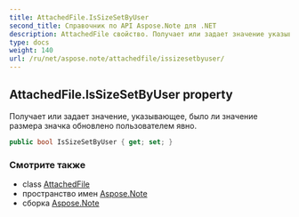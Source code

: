 ```yaml
---
title: AttachedFile.IsSizeSetByUser
second_title: Справочник по API Aspose.Note для .NET
description: AttachedFile свойство. Получает или задает значение указывающее было ли значение размера значка обновлено пользователем явно.
type: docs
weight: 140
url: /ru/net/aspose.note/attachedfile/issizesetbyuser/
---
```

## AttachedFile.IsSizeSetByUser property

Получает или задает значение, указывающее, было ли значение размера значка обновлено пользователем явно.

```csharp
public bool IsSizeSetByUser { get; set; }
```

### Смотрите также

* class [AttachedFile](../)
* пространство имен [Aspose.Note](../../attachedfile/)
* сборка [Aspose.Note](../../../)


